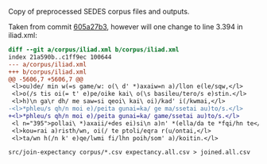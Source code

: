 Copy of preprocessed SEDES corpus files and outputs.

Taken from commit [605a27b3](https://github.com/sasansom/sedes/tree/605a27b3af22089379aad22ba96edf113970a7b0.),
however will one change to line 3.394 in iliad.xml:

```diff
diff --git a/corpus/iliad.xml b/corpus/iliad.xml
index 21a590b..c1ff9ec 100644
--- a/corpus/iliad.xml
+++ b/corpus/iliad.xml
@@ -5606,7 +5606,7 @@
 <l>ou)de/ min w(=s game/w: o(\ d' *)axaiw=n a)/llon e(le/sqw,</l>
 <l>o(/s tis oi(= t' e)pe/oike kai\ o(\s basileu/tero/s e)stin.</l>
 <l>h)\n ga\r dh/ me saw=si qeoi\ kai\ oi)/kad' i(/kwmai,</l>
-<l>*phleu/s qh/n moi e)/peita gunai=ka/ ge ma/ssetai au)to/s.</l>
+<l>*phleu/s qh/n moi e)/peita gunai=ka/ game/ssetai au)to/s.</l>
 <l n="395">pollai\ *)axaii/+des ei)si\n a)n' *(ella/da te *fqi/hn te</l>
 <l>kou=rai a)risth/wn, oi(/ te ptoli/eqra r(u/ontai,</l>
 <l>ta/wn h(/n k' e)qe/lwmi fi/lhn poih/som' a)/koitin.</l>
```

```
src/join-expectancy corpus/*.csv expectancy.all.csv > joined.all.csv
```
